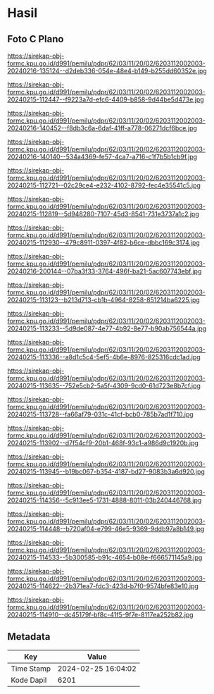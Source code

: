 # Hasil

## Foto C Plano

https://sirekap-obj-formc.kpu.go.id/d991/pemilu/pdpr/62/03/11/20/02/6203112002003-20240216-135124--d2deb336-054e-48e4-b149-b255dd60352e.jpg

https://sirekap-obj-formc.kpu.go.id/d991/pemilu/pdpr/62/03/11/20/02/6203112002003-20240215-112447--f9223a7d-efc6-4409-b858-9d44be5d473e.jpg

https://sirekap-obj-formc.kpu.go.id/d991/pemilu/pdpr/62/03/11/20/02/6203112002003-20240216-140452--f8db3c6a-6daf-41ff-a778-06271dcf6bce.jpg

https://sirekap-obj-formc.kpu.go.id/d991/pemilu/pdpr/62/03/11/20/02/6203112002003-20240216-140140--534a4369-fe57-4ca7-a716-c1f7b5b1cb9f.jpg

https://sirekap-obj-formc.kpu.go.id/d991/pemilu/pdpr/62/03/11/20/02/6203112002003-20240215-112721--02c29ce4-e232-4102-8792-fec4e35541c5.jpg

https://sirekap-obj-formc.kpu.go.id/d991/pemilu/pdpr/62/03/11/20/02/6203112002003-20240215-112819--5d948280-7107-45d3-8541-731e3737a1c2.jpg

https://sirekap-obj-formc.kpu.go.id/d991/pemilu/pdpr/62/03/11/20/02/6203112002003-20240215-112930--479c8911-0397-4f82-b6ce-dbbc169c3174.jpg

https://sirekap-obj-formc.kpu.go.id/d991/pemilu/pdpr/62/03/11/20/02/6203112002003-20240216-200144--07ba3f33-3764-496f-ba21-5ac607743ebf.jpg

https://sirekap-obj-formc.kpu.go.id/d991/pemilu/pdpr/62/03/11/20/02/6203112002003-20240215-113123--b213d713-cb1b-4964-8258-851214ba6225.jpg

https://sirekap-obj-formc.kpu.go.id/d991/pemilu/pdpr/62/03/11/20/02/6203112002003-20240215-113233--5d9de087-4e77-4b92-8e77-b90ab756544a.jpg

https://sirekap-obj-formc.kpu.go.id/d991/pemilu/pdpr/62/03/11/20/02/6203112002003-20240215-113336--a8d1c5c4-5ef5-4b6e-8976-825316cdc1ad.jpg

https://sirekap-obj-formc.kpu.go.id/d991/pemilu/pdpr/62/03/11/20/02/6203112002003-20240215-113635--752e5cb2-5a5f-4309-9cd0-61d723e8b7cf.jpg

https://sirekap-obj-formc.kpu.go.id/d991/pemilu/pdpr/62/03/11/20/02/6203112002003-20240215-113728--fa66af79-031c-41cf-bcb0-785b7ad1f710.jpg

https://sirekap-obj-formc.kpu.go.id/d991/pemilu/pdpr/62/03/11/20/02/6203112002003-20240215-113902--d7f54cf9-20b1-468f-93c1-a986d9c1920b.jpg

https://sirekap-obj-formc.kpu.go.id/d991/pemilu/pdpr/62/03/11/20/02/6203112002003-20240215-113945--b19bc067-b354-4187-bd27-9083b3a6d920.jpg

https://sirekap-obj-formc.kpu.go.id/d991/pemilu/pdpr/62/03/11/20/02/6203112002003-20240215-114356--5c913ee5-1731-4888-8011-03b240446768.jpg

https://sirekap-obj-formc.kpu.go.id/d991/pemilu/pdpr/62/03/11/20/02/6203112002003-20240215-114448--b720af04-e799-46e5-9369-9ddb97a8b149.jpg

https://sirekap-obj-formc.kpu.go.id/d991/pemilu/pdpr/62/03/11/20/02/6203112002003-20240215-114533--5b300585-b91c-4654-b08e-f666571145a9.jpg

https://sirekap-obj-formc.kpu.go.id/d991/pemilu/pdpr/62/03/11/20/02/6203112002003-20240215-114622--2b371ea7-fdc3-423d-b7f0-9574bfe83e10.jpg

https://sirekap-obj-formc.kpu.go.id/d991/pemilu/pdpr/62/03/11/20/02/6203112002003-20240215-114910--dc45179f-bf8c-41f5-9f7e-8117ea252b82.jpg


## Metadata

| Key        | Value               |
| ---------- | ------------------- |
| Time Stamp | 2024-02-25 16:04:02 |
| Kode Dapil | 6201                |



